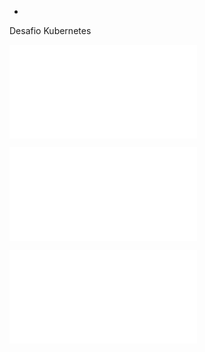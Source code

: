+
Desafio Kubernetes


![alt text](/Desafio%201/README.md)

![alt text](/Desafio%202/README.md)

![alt text](/Desafio%203/README.md)
